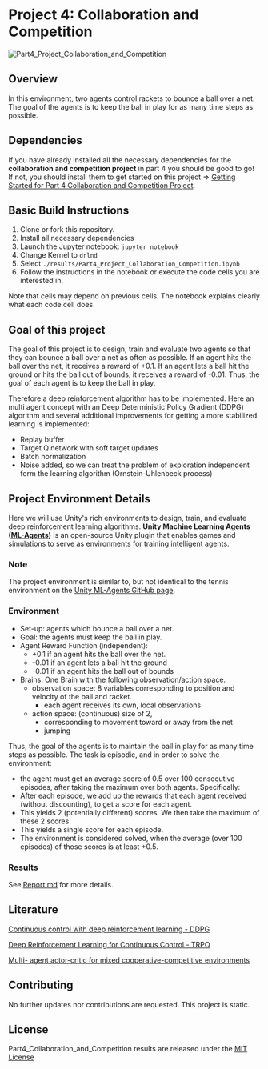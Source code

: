 # Project 4: Collaboration and Competition
![Part4_Project_Collaboration_and_Competition](./img/Collaboration_and_Competition_Tennis_trained.gif)

## Overview

In this environment, two agents control rackets to bounce a ball over a net. The goal of the agents is to keep the ball in play for as many time steps as possible.

## Dependencies

If you have already installed all the necessary dependencies for the **collaboration and competition project** in part 4 you should be good to go! If not, you should install them to get started on this project => [Getting Started for Part 4 Collaboration and Competition Project](../Part4_How_to_get_started). 
 
## Basic Build Instructions

1. Clone or fork this repository.
2. Install all necessary dependencies
3. Launch the Jupyter notebook: `jupyter notebook`
4. Change Kernel to `drlnd`
5. Select `./results/Part4_Project_Collaboration_Competition.ipynb`
6. Follow the instructions in the notebook or execute the code cells you are interested in.
 
Note that cells may depend on previous cells. The notebook explains clearly what each code cell does.

## Goal of this project

The goal of this project is to design, train and evaluate two agents so that they can bounce a ball over a net as often as possible. If an agent hits the ball over the net, it receives a reward of +0.1. If an agent lets a ball hit the ground or hits the ball out of bounds, it receives a reward of -0.01. Thus, the goal of each agent is to keep the ball in play.

Therefore a deep reinforcement algorithm has to be implemented. Here an multi agent concept with an Deep Deterministic Policy Gradient (DDPG) algorithm and several additional improvements for getting a more stabilized learning is implemented:

-   Replay buffer
-   Target Q network with soft target updates
-   Batch normalization
-   Noise added, so we can treat the problem of exploration independent form the learning algorithm (Ornstein-Uhlenbeck process)

## Project Environment Details 

Here we will use Unity's rich environments to design, train, and evaluate deep reinforcement learning algorithms. **Unity Machine Learning Agents ([ML-Agents](https://github.com/Unity-Technologies/ml-agents))** is an open-source Unity plugin that enables games and simulations to serve as environments for training intelligent agents.

### Note

The project environment is similar to, but not identical to the tennis environment on the [Unity ML-Agents GitHub page](https://github.com/Unity-Technologies/ml-agents/blob/master/docs/Learning-Environment-Examples.md#tennis).

### Environment


- Set-up: agents which bounce a ball over a net.
- Goal: the agents must keep the ball in play.
- Agent Reward Function (independent):
    - +0.1 if an agent hits the ball over the net.
    - -0.01 if an agent lets a ball hit the ground
    - -0.01 if an agent hits the ball out of bounds
- Brains: One Brain with the following observation/action space.
    - observation space: 8 variables corresponding to position and velocity of the ball and racket.
        - each agent receives its own, local observations
    - action space: (continuous) size of 2, 
        - corresponding to movement toward or away from the net
        - jumping

Thus, the goal of the agents is to maintain the ball in play for as many time steps as possible. The task is episodic, and in order to solve the environment:
- the agent must get an average score of 0.5 over 100 consecutive episodes, after taking the maximum over both agents.
Specifically:
- After each episode, we add up the rewards that each agent received (without discounting), to get a score for each agent. 
- This yields 2 (potentially different) scores. We then take the maximum of these 2 scores.
- This yields a single score for each episode.
- The environment is considered solved, when the average (over 100 episodes) of those scores is at least +0.5.

### Results

See [Report.md](./Report.md) for more details.

## Literature

[Continuous control with deep reinforcement learning - DDPG](https://arxiv.org/abs/1509.02971)

[Deep Reinforcement Learning for Continuous Control - TRPO](https://arxiv.org/abs/1604.06778)

[Multi- agent actor-critic for mixed cooperative-competitive environments](https://papers.nips.cc/paper/7217-multi-agent-actor-critic-for-mixed-cooperative-competitive-environments.pdf)

## Contributing

No further updates nor contributions are requested.  This project is static.

## License

Part4_Collaboration_and_Competition results are released under the [MIT License](./LICENSE)